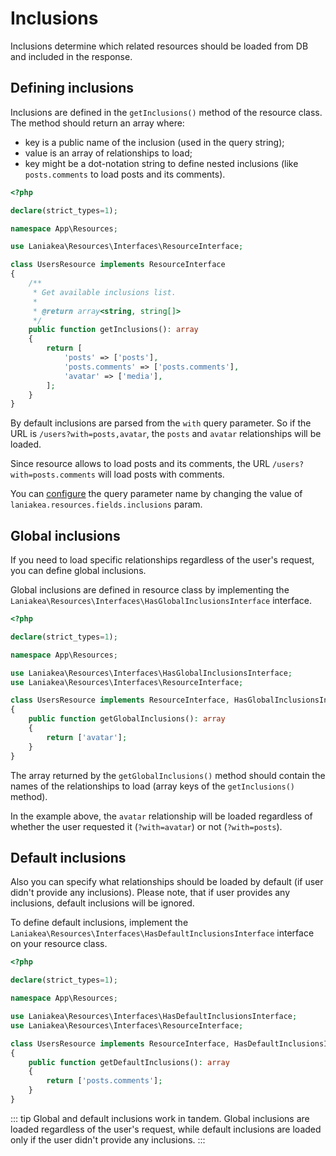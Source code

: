 # Inclusions

Inclusions determine which related resources should be loaded from DB and included in the response.

## Defining inclusions

Inclusions are defined in the `getInclusions()` method of the resource class. The method should return an array where:

- key is a public name of the inclusion (used in the query string);
- value is an array of relationships to load;
- key might be a dot-notation string to define nested inclusions (like `posts.comments` to load posts and its comments).

```php
<?php

declare(strict_types=1);

namespace App\Resources;

use Laniakea\Resources\Interfaces\ResourceInterface;

class UsersResource implements ResourceInterface
{
    /**
     * Get available inclusions list.
     *
     * @return array<string, string[]>
     */
    public function getInclusions(): array
    {
        return [
            'posts' => ['posts'],
            'posts.comments' => ['posts.comments'],
            'avatar' => ['media'],
        ];
    }
}
```
By default inclusions are parsed from the `with` query parameter. So if the URL is <nobr>`/users?with=posts,avatar`</nobr>,
the `posts` and `avatar` relationships will be loaded.

Since resource allows to load posts and its comments, the URL <nobr>`/users?with=posts.comments`</nobr> will load posts
with comments.

You can [configure](/configuration) the query parameter name by changing the value of `laniakea.resources.fields.inclusions` param.

## Global inclusions

If you need to load specific relationships regardless of the user's request, you can define global inclusions.

Global inclusions are defined in resource class by implementing the `Laniakea\Resources\Interfaces\HasGlobalInclusionsInterface` interface.

```php
<?php

declare(strict_types=1);

namespace App\Resources;

use Laniakea\Resources\Interfaces\HasGlobalInclusionsInterface;
use Laniakea\Resources\Interfaces\ResourceInterface;

class UsersResource implements ResourceInterface, HasGlobalInclusionsInterface
{
    public function getGlobalInclusions(): array
    {
        return ['avatar'];
    }
}
```

The array returned by the `getGlobalInclusions()` method should contain the names of the relationships to load
(array keys of the `getInclusions()` method).

In the example above, the `avatar` relationship will be loaded regardless of whether the user requested it 
(`?with=avatar`) or not (`?with=posts`).

## Default inclusions

Also you can specify what relationships should be loaded by default (if user didn't provide any inclusions).
Please note, that if user provides any inclusions, default inclusions will be ignored.

To define default inclusions, implement the `Laniakea\Resources\Interfaces\HasDefaultInclusionsInterface` interface
on your resource class.

```php
<?php

declare(strict_types=1);

namespace App\Resources;

use Laniakea\Resources\Interfaces\HasDefaultInclusionsInterface;
use Laniakea\Resources\Interfaces\ResourceInterface;

class UsersResource implements ResourceInterface, HasDefaultInclusionsInterface
{
    public function getDefaultInclusions(): array
    {
        return ['posts.comments'];
    }
}
```

::: tip
Global and default inclusions work in tandem. Global inclusions are loaded regardless of the user's request, while
default inclusions are loaded only if the user didn't provide any inclusions.
:::
